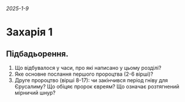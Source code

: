 
_2025-1-9_

# Захарія 1

## Підбадьорення.
1. Що відбувалося у часи, про які написано у цьому розділі?
2. Яке основне послання першого пророцтва (2-6 вірші)?
3. Друге пророцтво (вірші 8-17): чи закінчився період гніву для Єрусалиму? Що обіцяє пророк євреям? Що означає розтягнений мірничий шнур?

